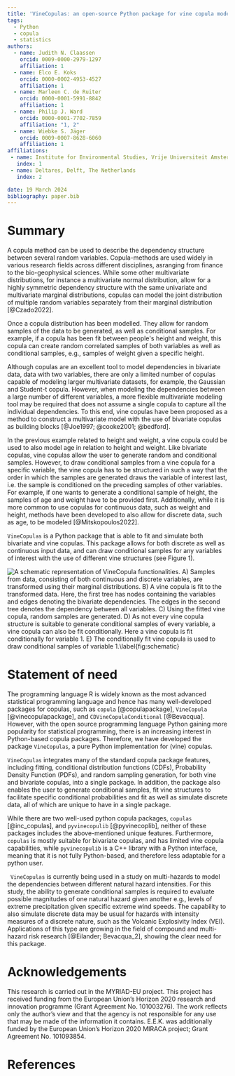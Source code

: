 ```yaml
---
title: 'VineCopulas: an open-source Python package for vine copula modelling'
tags:
  - Python
  - copula
  - statistics
authors:
  - name: Judith N. Claassen
    orcid: 0009-0000-2979-1297
    affiliation: 1
  - name: Elco E. Koks
    orcid: 0000-0002-4953-4527
    affiliation: 1
  - name: Marleen C. de Ruiter
    orcid: 0000-0001-5991-8842
    affiliation: 1
  - name: Philip J. Ward
    orcid: 0000-0001-7702-7859
    affiliation: "1, 2"
  - name: Wiebke S. Jäger
    orcid: 0009-0007-8628-6060
    affiliation: 1
affiliations:
 - name: Institute for Environmental Studies, Vrije Universiteit Amsterdam, Amsterdam, The Netherlands
   index: 1
 - name: Deltares, Delft, The Netherlands
   index: 2

date: 19 March 2024
bibliography: paper.bib
---
```


# Summary
A copula method can be used to describe the dependency structure between several random variables. Copula-methods are used widely in various research fields across different disciplines, asranging from  finance to the bio-geophysical sciences. While some other multivariate distributions, for instance a multivariate normal distribution, allow for a highly symmetric dependency structure with the same univariate and multivariate marginal distributions, copulas can model the joint distribution of multiple random variables separately from their marginal distribution [@Czado2022].

Once a copula distribution has been modelled. They allow for random samples of the data to be generated, as well as conditional samples. For example, if a copula has been fit between people's height and weight, this copula can create random correlated samples of both variables as well as conditional samples, e.g., samples of weight given a specific height.

Although copulas are an excellent tool to model dependencies in bivariate data, data with two variables, there are only a limited number of copulas capable of modeling larger multivariate datasets, for example, the Gaussian and Student-t copula. However, when modeling the dependencies between a large number of different variables, a more flexible multivariate modeling tool may be required that does not assume a single copula to capture all the individual dependencies. To this end, vine copulas have been proposed as a method to construct a multivariate model with the use of bivariate copulas as building blocks [@Joe1997; @cooke2001; @bedford]. 

In the previous example related to height and weight, a vine copula could be used to also model age in relation to height and weight. Like bivariate copulas, vine copulas allow the user to generate random and conditional samples. However, to draw conditional samples from a vine copula for a specific variable, the vine copula has to be structured in such a way that the order in which the samples are generated draws the variable of interest last, i.e. the sample is conditioned on the preceding samples of other variables. For example, if one wants to generate a conditional sample of height, the samples of age and weight have to be provided first.  Additionally, while it is more common to use copulas for continuous data, such as weight and height, methods have been developed to also allow for discrete data, such as age, to be modeled [@Mitskopoulos2022]. 

`VineCopulas` is a Python package that is able to fit and simulate both bivariate and vine copulas. This package allows for both discrete as well as continuous input data, and can draw conditional samples for any variables of interest with the use of different vine structures (see Figure 1).


![A schematic representation of VineCopula functionalities. A) Samples from data, consisting of both continuous and discrete variables, are transformed using their marginal distributions. B) A vine copula is fit to the transformed data. Here, the first tree has nodes containing the variables and edges denoting the bivariate dependencies. The edges in the second tree denotes the dependency between all variables. C) Using the fitted vine copula, random samples are generated. D) As not every vine copula structure is suitable to generate conditional samples of every variable, a vine copula can also be fit conditionally. Here a vine copula is fit conditionally for variable 1. E) The conditionally fit vine copula is used to draw conditional samples of variable 1.\label{fig:schematic}](figure1.png)

# Statement of need

The programming language R is widely known as the most advanced statistical programming language and hence has many well-developed packages for copulas, such as `copula` [@copulapackage],  `VineCopula` [@vinecopulapackage], and `CDVineCopulaConditional` [@Bevacqua]. However, with the open source programming language Python gaining more popularity for statistical programming, there is an increasing interest in Python-based copula packages. Therefore, we have developed the package `VineCopulas`, a pure Python implementation for (vine) copulas. 

`VineCopulas` integrates many of the standard copula package features, including fitting, conditional distribution functions (CDFs), Probability Density Function (PDFs), and random sampling generation, for both vine and bivariate copulas, into a single package. In addition, the package also enables the user to generate conditional samples, fit vine structures to facilitate specific conditional probabilities and fit as well as simulate discrete data, all of which are unique to have in a single package.

While there are two well-used python copula packages, `copulas` [@inc_copulas], and `pyvinecopulib` [@pyvinecoplib], neither of these packages includes the above-mentioned unique features. Furthermore, `copulas` is mostly suitable for bivariate copulas, and has limited vine copula capabilities, while `pyvinecopulib` is a C++ library with a Python interface, meaning that it is not fully Python-based, and therefore less adaptable for a python user. 


` VineCopulas` is currently being used in a study on multi-hazards to model the dependencies between different natural hazard intensities. For this study, the ability to generate conditional samples is required to evaluate possible magnitudes of one natural hazard given another e.g., levels of extreme precipitation given specific extreme wind speeds. The capability to also simulate discrete data may be usual for hazards with intensity measures of a discrete nature, such as the Volcanic Explosivity Index (VEI). Applications of this type are growing in the field of compound and multi-hazard risk research [@Eilander; Bevacqua_2], showing the clear need for this package.

# Acknowledgements

This research is carried out in the MYRIAD-EU project. This project has received funding from the European Union’s Horizon 2020 research and innovation programme (Grant Agreement No. 101003276). The work reflects only the author’s view and that the agency is not responsible for any use that may be made of the information it contains. E.E.K. was additionally funded by the European Union’s Horizon 2020 MIRACA project; Grant Agreement No. 101093854.

# References

